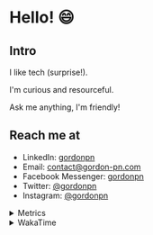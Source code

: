 # Hello! 😄

## Intro

I like tech (surprise!).

I'm curious and resourceful.

Ask me anything, I'm friendly!

## Reach me at

- LinkedIn: [gordonpn](https://www.linkedin.com/in/gordonpn/)
- Email: [contact@gordon-pn.com](mailto:contact@gordon-pn.com)
- Facebook Messenger: [gordonpn](https://www.messenger.com/t/Gordonpn)
- Twitter: [@gordonpn](https://twitter.com/Gordonpn)
- Instagram: [@gordonpn](https://www.instagram.com/gordonpn/)

<details>
  <summary>Metrics</summary>

  <img align="center" src="https://github.com/gordonpn/gordonpn/blob/master/github-metrics.svg" alt="GitHub Metrics">

</details>

<details>
  <summary>WakaTime</summary>

  <!--START_SECTION:waka-->
📊 **This Week I Spent My Time On** 

```text
💬 Programming Languages: 
Java                     11 hrs              ████████████░░░░░░░░░░░░░   48.32 % 
TypeScript               9 hrs 3 mins        ██████████░░░░░░░░░░░░░░░   39.78 % 
Brazil Dependency Config 2 hrs 20 mins       ███░░░░░░░░░░░░░░░░░░░░░░   10.31 % 
Makefile                 9 mins              ░░░░░░░░░░░░░░░░░░░░░░░░░   00.69 % 
JSON                     7 mins              ░░░░░░░░░░░░░░░░░░░░░░░░░   00.57 % 

🔥 Editors: 
IntelliJ IDEA            13 hrs 31 mins      ███████████████░░░░░░░░░░   59.36 % 
VS Code                  9 hrs 15 mins       ██████████░░░░░░░░░░░░░░░   40.64 % 
```


 Last Updated on 04/09/2024 16:24:50 UTC
<!--END_SECTION:waka-->
</details>
